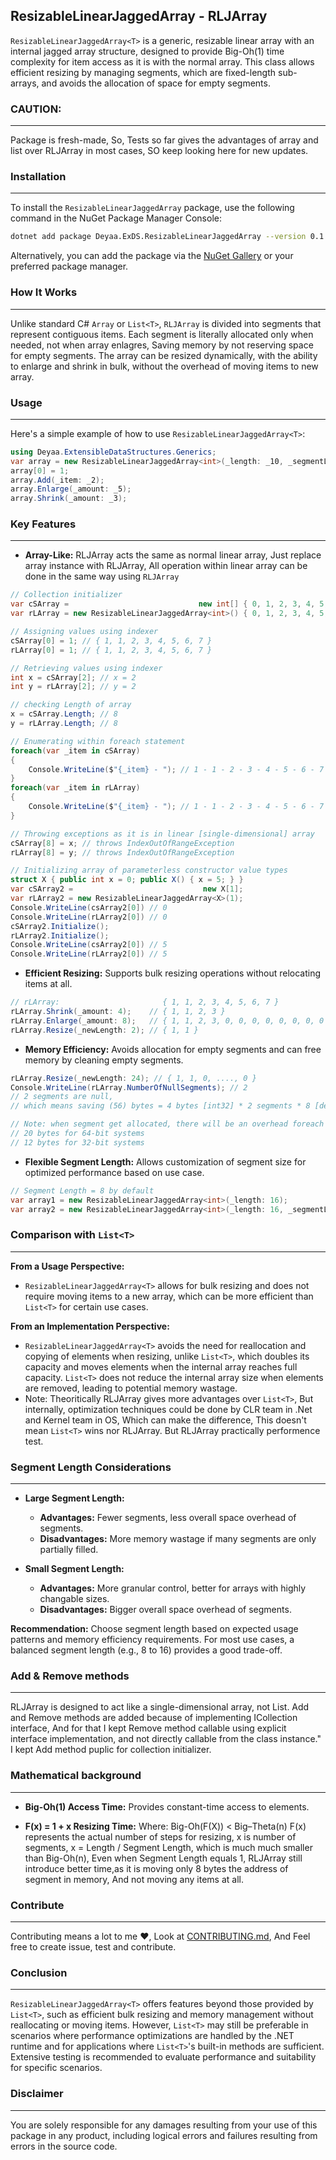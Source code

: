 ## ResizableLinearJaggedArray - RLJArray
`ResizableLinearJaggedArray<T>` is a generic, resizable linear array with an internal jagged array structure, designed to provide Big-Oh(1) time complexity for item access as it is with the normal array.
This class allows efficient resizing by managing segments, which are fixed-length sub-arrays, and avoids the allocation of space for empty segments.

### CAUTION:
---
Package is fresh-made, So,
Tests so far gives the advantages of array and list over RLJArray in most cases, SO keep looking here for new updates.

### Installation
---
To install the `ResizableLinearJaggedArray` package, use the following command in the NuGet Package Manager Console:

```bash
dotnet add package Deyaa.ExDS.ResizableLinearJaggedArray --version 0.1.2
```

Alternatively, you can add the package via the [NuGet Gallery](https://www.nuget.org/packages/Deyaa.ExDS.ResizableLinearJaggedArray) or your preferred package manager.

### How It Works
---
Unlike standard C# `Array` or `List<T>`, `RLJArray` is divided into segments that represent contiguous items.
Each segment is literally allocated only when needed, not when array enlagres,
Saving memory by not reserving space for empty segments.
The array can be resized dynamically, with the ability to enlarge and shrink in bulk, without the overhead of moving items to new array.

### Usage
---
Here's a simple example of how to use `ResizableLinearJaggedArray<T>`:
```csharp
using Deyaa.ExtensibleDataStructures.Generics;
var array = new ResizableLinearJaggedArray<int>(_length: _10, _segmentLength: _5); // Initialize with length 10 and segment length 5
array[0] = 1;
array.Add(_item: _2);
array.Enlarge(_amount: _5);
array.Shrink(_amount: _3);
```

### Key Features
---
- **Array-Like:** RLJArray acts the same as normal linear array, Just replace array instance with RLJArray, All operation within linear array can be done in the same way using `RLJArray` 
```csharp
// Collection initializer
var cSArray =                             new int[] { 0, 1, 2, 3, 4, 5, 6, 7 };
var rLArray = new ResizableLinearJaggedArray<int>() { 0, 1, 2, 3, 4, 5, 6, 7 };

// Assigning values using indexer 
cSArray[0] = 1; // { 1, 1, 2, 3, 4, 5, 6, 7 }
rLArray[0] = 1; // { 1, 1, 2, 3, 4, 5, 6, 7 }

// Retrieving values using indexer
int x = cSArray[2]; // x = 2 
int y = rLArray[2]; // y = 2

// checking Length of array
x = cSArray.Length; // 8
y = rLArray.Length; // 8

// Enumerating within foreach statement
foreach(var _item in cSArray)
{
    Console.WriteLine($"{_item} - "); // 1 - 1 - 2 - 3 - 4 - 5 - 6 - 7 -
}
foreach(var _item in rLArray)
{
    Console.WriteLine($"{_item} - "); // 1 - 1 - 2 - 3 - 4 - 5 - 6 - 7 -
}

// Throwing exceptions as it is in linear [single-dimensional] array
cSArray[8] = x; // throws IndexOutOfRangeException
rLArray[8] = y; // throws IndexOutOfRangeException

// Initializing array of parameterless constructor value types 
struct X { public int x = 0; public X() { x = 5; } }
var cSArray2 =                             new X[1];
var rLArray2 = new ResizableLinearJaggedArray<X>(1);
Console.WriteLine(csArray2[0]) // 0
Console.WriteLine(rLArray2[0]) // 0
cSArray2.Initialize();
rLArray2.Initialize();
Console.WriteLine(csArray2[0]) // 5
Console.WriteLine(rLArray2[0]) // 5
```
- **Efficient Resizing:** Supports bulk resizing operations without relocating items at all.
```csharp
// rLArray:                       { 1, 1, 2, 3, 4, 5, 6, 7 }
rLArray.Shrink(_amount: 4);    // { 1, 1, 2, 3 }
rLArray.Enlarge(_amount: 8);   // { 1, 1, 2, 3, 0, 0, 0, 0, 0, 0, 0, 0 }
rLArray.Resize(_newLength: 2); // { 1, 1 }
```
- **Memory Efficiency:** Avoids allocation for empty segments and can free memory by cleaning empty segments.
```csharp
rLArray.Resize(_newLength: 24); // { 1, 1, 0, ...., 0 }
Console.WriteLine(rLArray.NumberOfNullSegments); // 2
// 2 segments are null,
// which means saving (56) bytes = 4 bytes [int32] * 2 segments * 8 [default segment length] - 8 bytes [segment reference address in 64-bit systems, [4 bytes for 32-bit]]

// Note: when segment get allocated, there will be an overhead foreach segment as follows:
// 20 bytes for 64-bit systems
// 12 bytes for 32-bit systems
```
- **Flexible Segment Length:** Allows customization of segment size for optimized performance based on use case.
```csharp
// Segment Length = 8 by default
var array1 = new ResizableLinearJaggedArray<int>(_length: 16);
var array2 = new ResizableLinearJaggedArray<int>(_length: 16, _segmentLength: 16);
```

### Comparison with `List<T>`
---
**From a Usage Perspective:**
- `ResizableLinearJaggedArray<T>` allows for bulk resizing and does not require moving items to a new array, which can be more efficient than `List<T>` for certain use cases.

**From an Implementation Perspective:**
- `ResizableLinearJaggedArray<T>` avoids the need for reallocation and copying of elements when resizing, unlike `List<T>`, which doubles its capacity and moves elements when the internal array reaches full capacity. `List<T>` does not reduce the internal array size when elements are removed, leading to potential memory wastage.
- Note: Theoritically RLJArray gives more advantages over `List<T>`, But internally, optimization techniques could be done by CLR team in .Net and Kernel team in OS, Which can make the difference, This doesn't mean `List<T>` wins nor RLJArray. But RLJArray practically performence test.

### Segment Length Considerations
---
- **Large Segment Length:**
  - **Advantages:** Fewer segments, less overall space overhead of segments.
  - **Disadvantages:** More memory wastage if many segments are only partially filled.

- **Small Segment Length:**
  - **Advantages:** More granular control, better for arrays with highly changable sizes.
  - **Disadvantages:** Bigger overall space overhead of segments.

**Recommendation:** Choose segment length based on expected usage patterns and memory efficiency requirements. For most use cases, a balanced segment length (e.g., 8 to 16) provides a good trade-off.

### Add & Remove methods
---
RLJArray is designed to act like a single-dimensional array, not List<T>.
Add and Remove methods are added because of implementing ICollection interface,
And for that I kept Remove method callable using explicit interface implementation, and not directly callable from the class instance."
I kept Add method puplic for collection initializer.

### Mathematical background
---
- **Big-Oh(1) Access Time:** Provides constant-time access to elements.

- **F(x) = 1 + x Resizing Time:** Where:
Big-Oh(F(X)) < Big–Theta(n)
F(x) represents the actual number of steps for resizing,
x is number of segments,
x = Length / Segment Length, which is much much smaller than Big-Oh(n),
Even when Segment Length equals 1,
RLJArray still introduce better time,as it is moving only 8 bytes the address of segment in memory, And not moving any items at all.

### Contribute
---
Contributing means a lot to me ❤️,
Look at [CONTRIBUTING.md](CONTRIBUTING.md),
And Feel free to create issue, test and contribute.
 
### Conclusion
---
`ResizableLinearJaggedArray<T>` offers features beyond those provided by `List<T>`, such as efficient bulk resizing and memory management without reallocating or moving items. However, `List<T>` may still be preferable in scenarios where performance optimizations are handled by the .NET runtime and for applications where `List<T>`'s built-in methods are sufficient. Extensive testing is recommended to evaluate performance and suitability for specific scenarios.

### Disclaimer
---
 You are solely responsible for any damages resulting from your use of this package in any product, including logical errors and failures resulting from errors in the source code.

